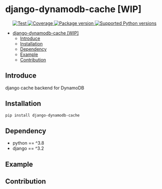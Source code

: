 # django-dynamodb-cache [WIP]

<p align="center">
<a href="https://github.com/xncbf/django-dynamodb-cache/actions?query=workflow%3ATests+event%3Apush+branch%3Amain" target="_blank">
    <img src="https://github.com/xncbf/django-dynamodb-cache/workflows/Tests/badge.svg?event=push&branch=main" alt="Test">
</a>
<a href="https://codecov.io/gh/xncbf/django-dynamodb-cache" target="_blank">
    <img src="https://img.shields.io/codecov/c/github/xncbf/django-dynamodb-cache?color=%2334D058" alt="Coverage">
</a>
<a href="https://pypi.org/project/django-dynamodb-cache" target="_blank">
    <img src="https://img.shields.io/pypi/v/django-dynamodb-cache?color=%2334D058&label=pypi%20package" alt="Package version">
</a>
<a href="https://pypi.org/project/django-dynamodb-cache" target="_blank">
    <img src="https://img.shields.io/pypi/pyversions/django-dynamodb-cache.svg?color=%2334D058" alt="Supported Python versions">
</a>
</p>

- [django-dynamodb-cache [WIP]](#django-dynamodb-cache-wip)
  - [Introduce](#introduce)
  - [Installation](#installation)
  - [Dependency](#dependency)
  - [Example](#example)
  - [Contribution](#contribution)

## Introduce

django cache backend for DynamoDB

## Installation

```sh
pip install django-dynamodb-cache
```

## Dependency

- python == ^3.8
- django == ^3.2

## Example


## Contribution
